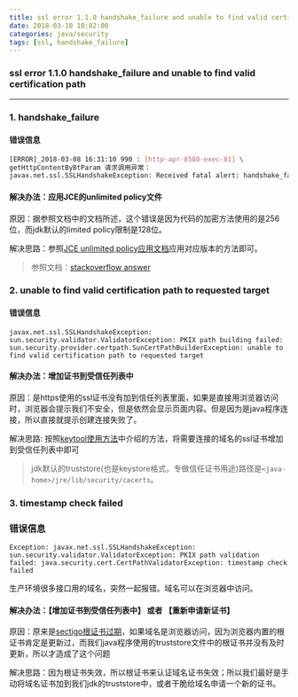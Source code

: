 ```yaml
---
title: ssl error 1.1.0 handshake_failure and unable to find valid certification path
date: 2018-03-10 10:02:00
categories: java/security
tags: [ssl, handshake_failure]
---
```

### ssl error 1.1.0 handshake_failure and unable to find valid certification path

---

### 1. handshake_failure
#### 错误信息
``` bash
[ERROR]_2018-03-08 16:31:10 990 : [http-apr-8580-exec-81] \
getHttpContentByBtParam 请求调用异常：
javax.net.ssl.SSLHandshakeException: Received fatal alert: handshake_failure
```
#### 解决办法：应用JCE的unlimited policy文件
原因：据参照文档中的文档所述，这个错误是因为代码的加密方法使用的是256位，而jdk默认的limited policy限制是128位。

解决思路：参照[JCE unlimited policy应用文档](/java/security/jce_1.1.0_unlimited_policy.html)应用对应版本的方法即可。

> 参照文档：[stackoverflow answer](https://stackoverflow.com/questions/38203971/javax-net-ssl-sslhandshakeexception-received-fatal-alert-handshake-failure) 


### 2. unable to find valid certification path to requested target
#### 错误信息
```
javax.net.ssl.SSLHandshakeException: sun.security.validator.ValidatorException: PKIX path building failed: sun.security.provider.certpath.SunCertPathBuilderException: unable to find valid certification path to requested target
```

#### 解决办法：增加证书到受信任列表中
原因：是https使用的ssl证书没有加到信任列表里面，如果是直接用浏览器访问时，浏览器会提示我们不安全，但是依然会显示页面内容。但是因为是java程序连接，所以直接就提示创建连接失败了。  

解决思路: 按照[keytool使用方法](/java/security/keytool_1.1.0_usage.html)中介绍的方法，将需要连接的域名的ssl证书增加到受信任列表中即可

> jdk默认的truststore(也是keystore格式，专做信任证书用途)路径是`<java-home>/jre/lib/security/cacerts`。


### 3. timestamp check failed
### 错误信息
```
Exception: javax.net.ssl.SSLHandshakeException: sun.security.validator.ValidatorException: PKIX path validation failed: java.security.cert.CertPathValidatorException: timestamp check failed
```
生产环境很多接口用的域名，突然一起报错。域名可以在浏览器中访问。

#### 解决办法：【增加证书到受信任列表中】 或者 【重新申请新证书】
原因：原来是[sectigo根证书过期](https://www.racent.com/blog/about-sectigo-addtrust-root-expiration)，如果域名是浏览器访问，因为浏览器内置的根证书肯定是更新过，而我们java程序使用的truststore文件中的根证书并没有及时更新，所以才造成了这个问题

解决思路：因为根证书失效，所以根证书来认证域名证书失效；所以我们最好是手动将域名证书加到我们jdk的truststore中，或者干脆给域名申请一个新的证书。